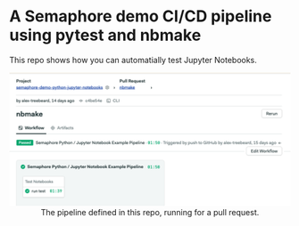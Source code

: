 # A Semaphore demo CI/CD pipeline using pytest and nbmake

This repo shows how you can automatially test Jupyter Notebooks.

<p align="center">
  <img src="pipeline.png" width=750>
  <br/>
  The pipeline defined in this repo, running for a pull request.
</p>